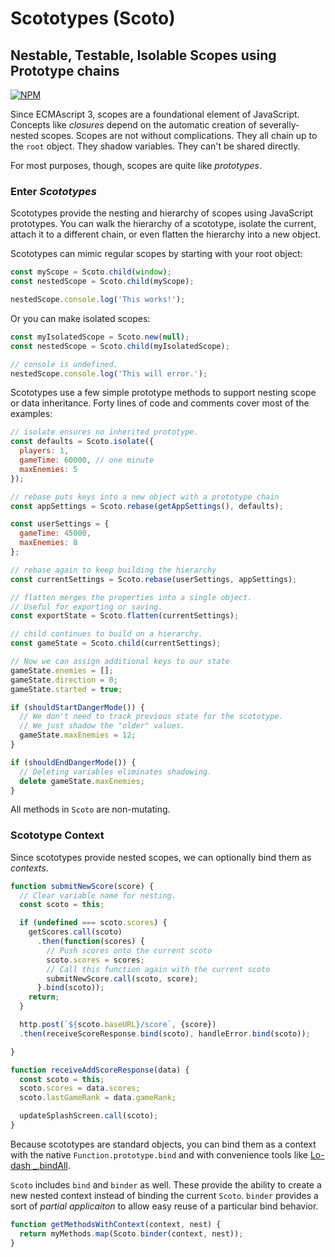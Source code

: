 # Scototypes (Scoto)
## Nestable, Testable, Isolable Scopes using Prototype chains

[![NPM](https://nodei.co/npm/scoto.png?compact=true)](https://npmjs.org/package/scoto)

Since ECMAscript 3, scopes are a foundational element of JavaScript.
Concepts like *closures* depend on the automatic creation of severally-nested scopes.
Scopes are not without complications. They all chain up to the `root` object.
They shadow variables. They can't be shared directly.

For most purposes, though, scopes are quite like *prototypes*. 

### Enter *Scototypes*

Scototypes provide the nesting and hierarchy of scopes using JavaScript prototypes.
You can walk the hierarchy of a scototype, isolate the current, 
attach it to a different chain, or even flatten the hierarchy into a new object.

Scototypes can mimic regular scopes by starting with your root object:

```javascript
const myScope = Scoto.child(window);
const nestedScope = Scoto.child(myScope);

nestedScope.console.log('This works!');
```

Or you can make isolated scopes:

```javascript
const myIsolatedScope = Scoto.new(null);
const nestedScope = Scoto.child(myIsolatedScope);

// console is undefined.
nestedScope.console.log('This will error.'); 
```

Scototypes use a few simple prototype methods to support nesting scope or data inheritance. 
Forty lines of code and comments cover most of the examples:
```javascript
// isolate ensures no inherited prototype.
const defaults = Scoto.isolate({
  players: 1,
  gameTime: 60000, // one minute
  maxEnemies: 5
});

// rebase puts keys into a new object with a prototype chain
const appSettings = Scoto.rebase(getAppSettings(), defaults);

const userSettings = {
  gameTime: 45000,
  maxEnemies: 8
};

// rebase again to keep building the hierarchy
const currentSettings = Scoto.rebase(userSettings, appSettings);

// flatten merges the properties into a single object.
// Useful for exporting or saving.
const exportState = Scoto.flatten(currentSettings);

// child continues to build on a hierarchy.
const gameState = Scoto.child(currentSettings);

// Now we can assign additional keys to our state
gameState.enemies = [];
gameState.direction = 0;
gameState.started = true;

if (shouldStartDangerMode()) {
  // We don't need to track previous state for the scototype.
  // We just shadow the "older" values. 
  gameState.maxEnemies = 12;
}

if (shouldEndDangerMode()) {
  // Deleting variables eliminates shadowing.
  delete gameState.maxEnemies;
}
```

All methods in `Scoto` are non-mutating.

### Scototype Context

Since scototypes provide nested scopes, we can optionally bind them as *contexts*.

```javascript
function submitNewScore(score) {
  // Clear variable name for nesting.
  const scoto = this;

  if (undefined === scoto.scores) {
    getScores.call(scoto)
      .then(function(scores) {
        // Push scores onto the current scoto
        scoto.scores = scores;
        // Call this function again with the current scoto
        submitNewScore.call(scoto, score);
      }.bind(scoto));
    return;
  }

  http.post(`${scoto.baseURL}/score`, {score})
  .then(receiveScoreResponse.bind(scoto), handleError.bind(scoto));

}

function receiveAddScoreResponse(data) {
  const scoto = this;
  scoto.scores = data.scores;
  scoto.lastGameRank = data.gameRank;

  updateSplashScreen.call(scoto);
}

```

Because scototypes are standard objects, you can bind them as a context with the native 
`Function.prototype.bind` and with convenience tools like [Lo-dash _.bindAll](https://lodash.com/docs#bindAll).

`Scoto` includes `bind` and `binder` as well. These provide the ability to create a new 
nested context instead of binding the current `Scoto`. `binder` provides a sort of 
*partial applicaiton* to allow easy reuse of a particular bind behavior.

```javascript
function getMethodsWithContext(context, nest) {
  return myMethods.map(Scoto.binder(context, nest));
}
```
